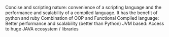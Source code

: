 Concise and scripting nature: convenience of a scripting language and the performance and scalability of a compiled language.
It has the benefit of python and ruby
Combination of OOP and Functional
Compiled language: Better performance and scalability (better than Python)
JVM based: Access to huge JAVA ecosystem / libraries